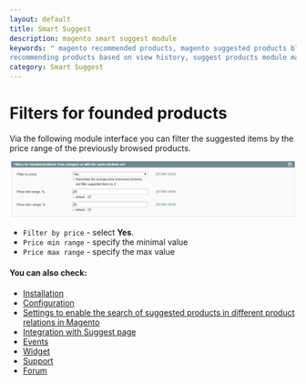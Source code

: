 ```yaml
---
layout: default
title: Smart Suggest
description: magento smart suggest module
keywords: " magento recommended products, magento suggested products block,
recommending products based on view history, suggest products module magento "
category: Smart Suggest
---
```


# Filters for founded products

Via the following module interface you can filter the suggested items by the price range of the previously browsed products.

![Filters by price range](/images/m1/extensions/smart-suggest/filters.png)

-	`Filter by price` - select **Yes**. 
-	`Price min range` - specify the minimal value
-	`Price max range` - specify the max value

#### You can also check:

*   [Installation](../installation/)
*   [Configuration](../configuration/)
*	[Settings to enable the search of suggested products in different product relations in Magento](../magento-product-relation/)
*   [Integration with Suggest page](../integration-with-suggest-page/)
*   [Events](../events/)
*   [Widget](../widget/)
*   [Support](https://swissuplabs.com/contacts/)
*   [Forum](https://swissuplabs.com/magento-forum/)